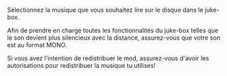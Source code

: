 Sélectionnez la musique que vous souhaitez lire sur le disque dans le juke-box.

Afin de prendre en charge toutes les fonctionnalités du juke-box telles que le son devient plus silencieux avec la distance,
assurez-vous que votre son est au format MONO.

Si vous avez l'intention de redistribuer le mod, assurez-vous d'avoir les autorisations pour redistribuer la musique
tu utilises!
